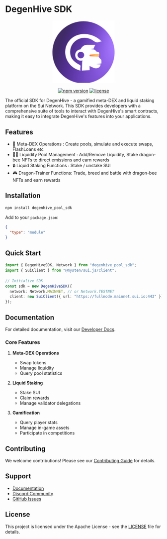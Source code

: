 # DegenHive SDK

<p align="center">
  <img src="assets/logo.png" alt="DegenHive Logo" width="200"/>
</p>

<p align="center">
  <a href="https://www.npmjs.com/package/degenhive_pool_sdk"><img src="https://img.shields.io/npm/v/degenhive_pool_sdk" alt="npm version"></a>
  <a href="https://github.com/degenhive/degenhive_pool_sdk/blob/main/LICENSE"><img src="https://img.shields.io/npm/l/degenhive_pool_sdk" alt="license"></a>
</p>

The official SDK for DegenHive - a gamified meta-DEX and liquid staking platform on the Sui Network. This SDK provides developers with a comprehensive suite of tools to interact with DegenHive's smart contracts, making it easy to integrate DegenHive's features into your applications.

## Features

- 🔄 Meta-DEX Operations : Create pools, simulate and execute swaps, FlashLoans etc
- 🏊‍♂️ Liquidity Pool Management : Add/Remove Liquidity, Stake dragon-bee NFTs to direct emissions and earn rewards
- 🔒 Liquid Staking Functions : Stake / unstake SUI
- 🎮 Dragon-Trainer Functions: Trade, breed and battle with dragon-bee NFTs and earn rewards

## Installation

```bash
npm install degenhive_pool_sdk
```

Add to your `package.json`:
```json
{
  "type": "module"
}
```

## Quick Start

```typescript
import { DegenHiveSDK, Network } from "degenhive_pool_sdk";
import { SuiClient } from "@mysten/sui.js/client";

// Initialize SDK
const sdk = new DegenHiveSDK({
  network: Network.MAINNET, // or Network.TESTNET
  client: new SuiClient({ url: "https://fullnode.mainnet.sui.io:443" })
});
```

## Documentation

For detailed documentation, visit our [Developer Docs](https://docs.degenhive.xyz).

### Core Features

1. **Meta-DEX Operations**
   - Swap tokens
   - Manage liquidity
   - Query pool statistics

2. **Liquid Staking**
   - Stake SUI
   - Claim rewards
   - Manage validator delegations

3. **Gamification**
   - Query player stats
   - Manage in-game assets
   - Participate in competitions

 

## Contributing

We welcome contributions! Please see our [Contributing Guide](CONTRIBUTING.md) for details.

## Support

- [Documentation](https://guide.degenhive.ai)
- [Discord Community](https://discord.gg/degenhive)
- [GitHub Issues](https://github.com/degenhive/degenhive_pool_sdk/issues)

## License

This project is licensed under the Apache License - see the [LICENSE](LICENSE) file for details.
